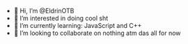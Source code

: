 - 👋 Hi, I’m @EldrinOTB
- 👀 I’m interested in doing cool sht
- 🌱 I’m currently learning: JavaScript and C++
- 💞️ I’m looking to collaborate on nothing atm
das all for now

<!---
EldrinOTB/EldrinOTB is a ✨ special ✨ repository because its `README.md` (this file) appears on your GitHub profile.
You can click the Preview link to take a look at your changes.
--->
